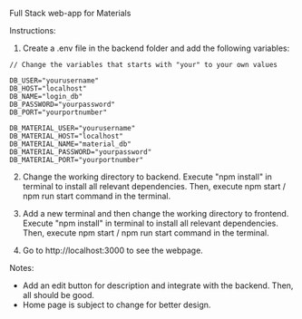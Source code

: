Full Stack web-app for Materials

Instructions:
1. Create a .env file in the backend folder and add the following variables:
```
// Change the variables that starts with "your" to your own values

DB_USER="yourusername"
DB_HOST="localhost"
DB_NAME="login_db"
DB_PASSWORD="yourpassword"
DB_PORT="yourportnumber"

DB_MATERIAL_USER="yourusername"
DB_MATERIAL_HOST="localhost"
DB_MATERIAL_NAME="material_db"
DB_MATERIAL_PASSWORD="yourpassword"
DB_MATERIAL_PORT="yourportnumber"
```

2. Change the working directory to backend. Execute "npm install" in terminal to install all relevant dependencies. Then, execute npm start / npm run start command in the terminal.

3. Add a new terminal and then change the working directory to frontend. Execute "npm install" in terminal to install all relevant dependencies. Then, execute npm start / npm run start command in the terminal.

4. Go to http://localhost:3000 to see the webpage. 

Notes: 
- Add an edit button for description and integrate with the backend. Then, all should be good.
- Home page is subject to change for better design.